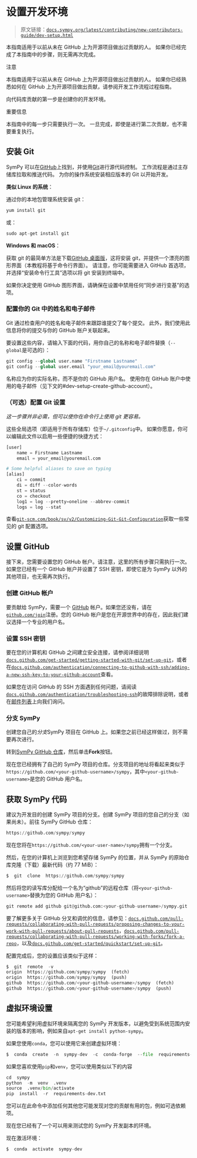 # 设置开发环境

> 原文链接：[`docs.sympy.org/latest/contributing/new-contributors-guide/dev-setup.html`](https://docs.sympy.org/latest/contributing/new-contributors-guide/dev-setup.html)

本指南适用于以前从未在 GitHub 上为开源项目做出过贡献的人。 如果你已经完成了本指南中的步骤，则无需再次完成。

注意

本指南适用于以前从未在 GitHub 上为开源项目做出过贡献的人。 如果你已经熟悉如何在 GitHub 上为开源项目做出贡献，请参阅开发工作流程过程指南。

向代码库贡献的第一步是创建你的开发环境。

重要信息

本指南中的每一步只需要执行一次。 一旦完成，即使是进行第二次贡献，也不需要重复执行。

## 安装 Git

SymPy 可以在[GitHub](https://github.com/sympy/sympy)上找到，并使用[Git](https://git-scm.com/)进行源代码控制。 工作流程是通过主存储库拉取和推送代码。 为你的操作系统安装相应版本的 Git 以开始开发。

**类似 Linux 的系统**：

通过你的本地包管理系统安装 git：

```py
yum install git 
```

或：

```py
sudo apt-get install git 
```

**Windows 和 macOS**：

获取 git 的最简单方法是下载[GitHub 桌面版](https://desktop.github.com/)，这将安装 git，并提供一个漂亮的图形界面（本教程将基于命令行界面）。 请注意，你可能需要进入 GitHub 首选项，并选择“安装命令行工具”选项以将 git 安装到终端中。

如果你决定使用 GitHub 图形界面，请确保在设置中禁用任何“同步进行变基”的选项。

### 配置你的 Git 中的姓名和电子邮件

Git 通过检查用户的姓名和电子邮件来跟踪谁提交了每个提交。 此外，我们使用此信息将你的提交与你的 GitHub 账户关联起来。

要设置这些内容，请输入下面的代码，用你自己的名称和电子邮件替换（`--global`是可选的）：

```py
git config --global user.name "Firstname Lastname"
git config --global user.email "your_email@youremail.com" 
```

名称应为你的实际名称，而不是你的 GitHub 用户名。 使用你在 GitHub 账户中使用的电子邮件（见下文的#dev-setup-create-github-account）。

### （可选）配置 Git 设置

*这一步骤并非必需，但可以使你在命令行上使用 git 更容易。*

这些全局选项（即适用于所有存储库）位于`~/.gitconfig`中。 如果你愿意，你可以编辑此文件以启用一些便捷的快捷方式：

```py
[user]
    name = Firstname Lastname
    email = your_email@youremail.com

# Some helpful aliases to save on typing
[alias]
    ci = commit
    di = diff --color-words
    st = status
    co = checkout
    log1 = log --pretty=oneline --abbrev-commit
    logs = log --stat 
```

查看[`git-scm.com/book/sv/v2/Customizing-Git-Git-Configuration`](https://git-scm.com/book/sv/v2/Customizing-Git-Git-Configuration)获取一些常见的 git 配置选项。

## 设置 GitHub

接下来，您需要设置您的 GitHub 帐户。请注意，这里的所有步骤只需执行一次。如果您已经有一个 GitHub 帐户并设置了 SSH 密钥，即使它是为 SymPy 以外的其他项目，也无需再次执行。

### 创建 GitHub 帐户

要贡献给 SymPy，需要一个 [GitHub](https://github.com) 帐户。如果您还没有，请在[`github.com/join`](https://github.com/join)注册。您的 GitHub 帐户是您在开源世界中的存在，因此我们建议选择一个专业的用户名。

### 设置 SSH 密钥

要在您的计算机和 GitHub 之间建立安全连接，请参阅详细说明[`docs.github.com/get-started/getting-started-with-git/set-up-git`](https://docs.github.com/get-started/getting-started-with-git/set-up-git)，或者在[`docs.github.com/authentication/connecting-to-github-with-ssh/adding-a-new-ssh-key-to-your-github-account`](https://docs.github.com/authentication/connecting-to-github-with-ssh/adding-a-new-ssh-key-to-your-github-account)查看。

如果您在访问 GitHub 的 SSH 方面遇到任何问题，请阅读[`docs.github.com/authentication/troubleshooting-ssh`](https://docs.github.com/authentication/troubleshooting-ssh)的故障排除说明，或者在[邮件列表](https://groups.google.com/g/sympy)上向我们询问。

### 分支 SymPy

创建您自己的*分支*SymPy 项目在 GitHub 上。如果您之前已经这样做过，则不需要再次进行。

转到[SymPy GitHub 仓库](https://github.com/sympy/sympy)，然后单击**Fork**按钮。

现在您已经拥有了自己的 SymPy 项目的仓库。分支项目的地址将看起来类似于`https://github.com/<your-github-username>/sympy`，其中`<your-github-username>`是您的 GitHub 用户名。

## 获取 SymPy 代码

建议为开发目的创建 SymPy 项目的分支。创建 SymPy 项目的您自己的分支（如果尚未）。前往 SymPy GitHub 仓库：

```py
https://github.com/sympy/sympy 
```

现在您将在`https://github.com/<your-user-name>/sympy`拥有一个分支。

然后，在您的计算机上浏览到您希望存储 SymPy 的位置，并从 SymPy 的原始仓库克隆（下载）最新代码（约 77 MiB）：

```py
$  git  clone  https://github.com/sympy/sympy 
```

然后将您的读写库分配给一个名为“github”的远程仓库（将`<your-github-username>`替换为您的 GitHub 用户名）：

```py
git remote add github git@github.com:<your-github-username>/sympy.git 
```

要了解更多关于 GitHub 分叉和调优的信息，请参见：[`docs.github.com/pull-requests/collaborating-with-pull-requests/proposing-changes-to-your-work-with-pull-requests/about-pull-requests`](https://docs.github.com/pull-requests/collaborating-with-pull-requests/proposing-changes-to-your-work-with-pull-requests/about-pull-requests)，[`docs.github.com/pull-requests/collaborating-with-pull-requests/working-with-forks/fork-a-repo`](https://docs.github.com/pull-requests/collaborating-with-pull-requests/working-with-forks/fork-a-repo)，以及[`docs.github.com/get-started/quickstart/set-up-git`](https://docs.github.com/get-started/quickstart/set-up-git)。

配置完成后，您的设置应该类似于这样：

```py
$  git  remote  -v
origin  https://github.com/sympy/sympy  (fetch)
origin  https://github.com/sympy/sympy  (push)
github  https://github.com/<your-github-username>/sympy  (fetch)
github  https://github.com/<your-github-username>/sympy  (push) 
```

## 虚拟环境设置

您可能希望利用虚拟环境来隔离您的 SymPy 开发版本，以避免受到系统范围内安装的版本的影响，例如来自`apt-get install python-sympy`。

如果您使用`conda`，您可以使用它来创建虚拟环境：

```py
$  conda  create  -n  sympy-dev  -c  conda-forge  --file  requirements-dev.txt 
```

如果您喜欢使用`pip`和`venv`，您可以使用类似以下的内容

```py
cd  sympy
python  -m  venv  .venv
source  .venv/bin/activate
pip  install  -r  requirements-dev.txt 
```

您可以在此命令中添加任何其他您可能发现对您的贡献有用的包，例如可选依赖项。

现在您已经有了一个可以用来测试您的 SymPy 开发副本的环境。

现在激活环境：

```py
$  conda  activate  sympy-dev 
```
